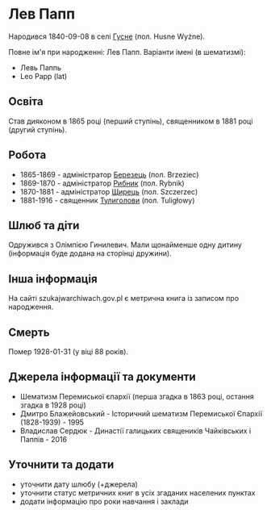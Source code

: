 # Лев Папп #

Народився 1840-09-08 в селі [Гусне](https://uk.wikipedia.org/wiki/Верхнє_Гусне) (пол. Husne Wyżne).

Повне ім'я при народженні: Лев Папп. Варіанти імені (в шематизмі):

- Левь Паппь
- Leo Papp (lat)

## Освіта ##

Став дияконом в 1865 році (перший ступінь), священником в 1881 році (другий ступінь).

## Робота ##

- 1865-1869 - адміністратор [Березець](https://uk.wikipedia.org/wiki/Березець) (пол. Brzeziec)
- 1869-1870 - адміністратор [Рибник](https://uk.wikipedia.org/wiki/Рибник) (пол. Rybnik)
- 1870-1881 - адміністратор [Щирець](https://uk.wikipedia.org/wiki/Щирець_(Равський_повіт)) (пол. Szczerzec)
- 1881-1916 - священник [Тулиголови](https://uk.wikipedia.org/wiki/Берегове_(Яворівський_район)) (пол. Tuligłowy)

## Шлюб та діти ##

Одружився з Олімпією Гинилевич. Мали щонайменше одну дитину (інформація буде додана на сторінці дружини).

## Інша інформація ##

На сайті szukajwarchiwach.gov.pl є метрична книга із записом про народження.

## Смерть ##

Помер 1928-01-31 (у віці 88 років).

## Джерела інформації та документи ##

- Шематизм Перемиської єпархії (перша згадка в 1863 році, остання згадка в 1928 році)
- Дмитро Блажейовський - Історичний шематизм Перемиської Єпархії (1828-1939) - 1995
- Владислав Сердюк - Династії галицьких священиків Чайківських і Паппів - 2016

## Уточнити та додати ##

- уточнити дату шлюбу (+джерела)
- уточнити статус метричних книг в усіх згаданих населених пунктах
- додати інформацію про роки навчання і заклади
